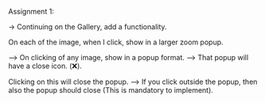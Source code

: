 
Assignment 1: 

-> Continuing on the Gallery, add a functionality. 

On each of the image, when I click, show in a larger zoom popup. 

--> On clicking of any image, show in a popup format. --> That popup will have a close icon. (❌).

Clicking on this will close the popup. --> If you click outside the popup, then also the popup should close (This is mandatory to implement).
